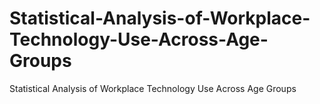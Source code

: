 # Statistical-Analysis-of-Workplace-Technology-Use-Across-Age-Groups
Statistical Analysis of Workplace Technology Use Across Age Groups

